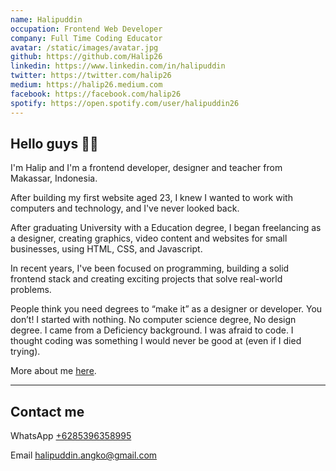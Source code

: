 ```yaml
---
name: Halipuddin
occupation: Frontend Web Developer
company: Full Time Coding Educator
avatar: /static/images/avatar.jpg
github: https://github.com/Halip26
linkedin: https://www.linkedin.com/in/halipuddin
twitter: https://twitter.com/halip26
medium: https://halip26.medium.com
facebook: https://facebook.com/halip26
spotify: https://open.spotify.com/user/halipuddin26
---
```


## Hello guys 👋🏻

<p>
  I&apos;m Halip and I&apos;m a frontend developer,
  designer and teacher from Makassar, Indonesia.
</p>
<p>
  After building my first website aged 23, I knew I
  wanted to work with computers and technology, and I&apos;ve
  never looked back.
</p>
<p>
  After graduating University with a Education degree, I began
  freelancing as a designer, creating graphics, video content
  and websites for small businesses, using HTML, CSS, and Javascript.
</p>
<p>
  In recent years, I&apos;ve been focused on programming,
  building a solid frontend stack and creating exciting
  projects that solve real-world problems.
</p>
<p>
  People think you need degrees to “make it” as a designer or developer.
  You don’t! I started with nothing. No computer science degree, No design degree.
  I came from a Deficiency background. I was afraid to code.
  I thought coding was something I would never be good at (even if I died trying).
</p>

More about me [here](https://halip26.github.io/#about).

---

## Contact me

WhatsApp [+6285396358995](https://api.whatsapp.com/send?phone=6285396358995&text=Hi%20Halip,%20&source=&data=)

Email [halipuddin.angko@gmail.com](mailto:halipuddin.angko@gmail.com)
